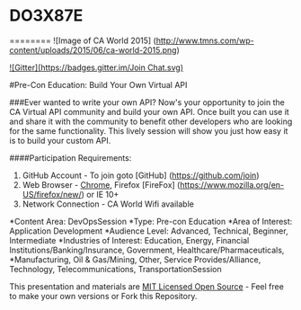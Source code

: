 # DO3X87E
========
![Image of CA World 2015] (http://www.tmns.com/wp-content/uploads/2015/06/ca-world-2015.png)

[![Gitter](https://badges.gitter.im/Join Chat.svg)](https://gitter.im/DevTestSolutions/DO3X87E?utm_source=badge&utm_medium=badge&utm_campaign=pr-badge&utm_content=badge)

#Pre-Con Education:  Build Your Own Virtual API

###Ever wanted to write your own API? Now's your opportunity to join the CA Virtual API community and build your own API. Once built you can use it and share it with the community to benefit other developers who are looking for the same functionality. This lively session will show you just how easy it is to build your custom API.

####Participation Requirements:
1. GitHub Account - To join goto [GitHub] (https://github.com/join)
2. Web Browser -  [Chrome](https://www.google.com/chrome/), Firefox [FireFox] (https://www.mozilla.org/en-US/firefox/new/) or IE 10+
3. Network Connection - CA World Wifi available

*Content Area: DevOpsSession 
*Type: Pre-con Education
*Area of Interest: Application Development
*Audience Level: Advanced, Technical, Beginner, Intermediate
*Industries of Interest: Education, Energy, Financial Institutions/Banking/Insurance, Government, Healthcare/Pharmaceuticals, *Manufacturing, Oil & Gas/Mining, Other, Service Provides/Alliance, Technology, Telecommunications, TransportationSession 

This presentation and materials are [MIT Licensed Open Source](https://github.com/DevTestSolutions/DO3X87E/blob/master/LICENSE) - Feel free to make your own versions or Fork this Repository.

